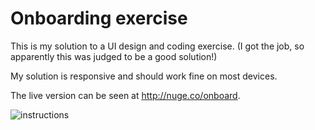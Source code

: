 # Onboarding exercise

This is my solution to a UI design and coding exercise. (I got the job, so apparently this was judged to be a good solution!)

My solution is responsive and should work fine on most devices. 

The live version can be seen at http://nuge.co/onboard.

![instructions](http://nuge.co/images/designchallenge.png)
